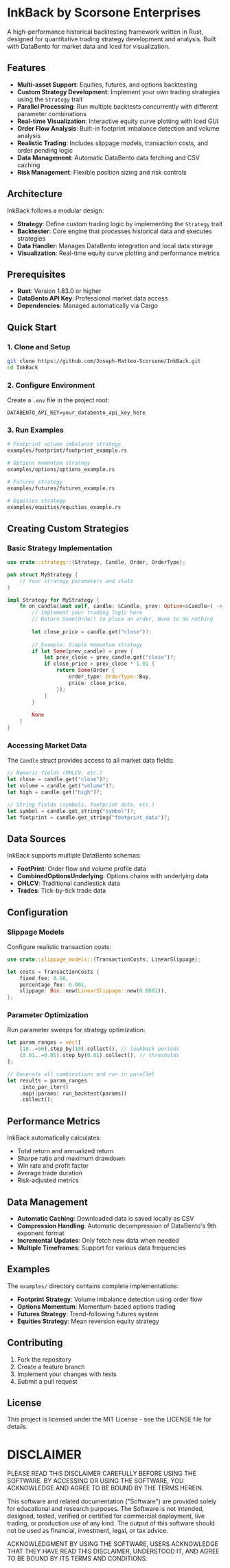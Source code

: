 # InkBack by Scorsone Enterprises

A high-performance historical backtesting framework written in Rust, designed for quantitative trading strategy development and analysis. Built with DataBento for market data and Iced for visualization.

## Features

- **Multi-asset Support**: Equities, futures, and options backtesting
- **Custom Strategy Development**: Implement your own trading strategies using the `Strategy` trait
- **Parallel Processing**: Run multiple backtests concurrently with different parameter combinations
- **Real-time Visualization**: Interactive equity curve plotting with Iced GUI
- **Order Flow Analysis**: Built-in footprint imbalance detection and volume analysis
- **Realistic Trading**: Includes slippage models, transaction costs, and order pending logic
- **Data Management**: Automatic DataBento data fetching and CSV caching
- **Risk Management**: Flexible position sizing and risk controls

## Architecture

InkBack follows a modular design:

- **Strategy**: Define custom trading logic by implementing the `Strategy` trait
- **Backtester**: Core engine that processes historical data and executes strategies
- **Data Handler**: Manages DataBento integration and local data storage
- **Visualization**: Real-time equity curve plotting and performance metrics

## Prerequisites

- **Rust**: Version 1.83.0 or higher
- **DataBento API Key**: Professional market data access
- **Dependencies**: Managed automatically via Cargo

## Quick Start

### 1. Clone and Setup

```bash
git clone https://github.com/Joseph-Matteo-Scorsone/InkBack.git
cd InkBack
```

### 2. Configure Environment

Create a `.env` file in the project root:

```env
DATABENTO_API_KEY=your_databento_api_key_here
```

### 3. Run Examples

```bash
# Footprint volume imbalance strategy
examples/footprint/footprint_example.rs

# Options momentum strategy  
examples/options/options_example.rs

# Futures strategy
examples/futures/futures_example.rs

# Equities strategy
examples/equities/equities_example.rs
```

## Creating Custom Strategies

### Basic Strategy Implementation

```rust
use crate::strategy::{Strategy, Candle, Order, OrderType};

pub struct MyStrategy {
    // Your strategy parameters and state
}

impl Strategy for MyStrategy {
    fn on_candle(&mut self, candle: &Candle, prev: Option<&Candle>) -> Option<Order> {
        // Implement your trading logic here
        // Return Some(Order) to place an order, None to do nothing
        
        let close_price = candle.get("close")?;
        
        // Example: Simple momentum strategy
        if let Some(prev_candle) = prev {
            let prev_close = prev_candle.get("close")?;
            if close_price > prev_close * 1.01 {
                return Some(Order {
                    order_type: OrderType::Buy,
                    price: close_price,
                });
            }
        }
        
        None
    }
}
```

### Accessing Market Data

The `Candle` struct provides access to all market data fields:

```rust
// Numeric fields (OHLCV, etc.)
let close = candle.get("close")?;
let volume = candle.get("volume")?;
let high = candle.get("high")?;

// String fields (symbols, footprint data, etc.)
let symbol = candle.get_string("symbol")?;
let footprint = candle.get_string("footprint_data")?;
```

## Data Sources

InkBack supports multiple DataBento schemas:

- **FootPrint**: Order flow and volume profile data
- **CombinedOptionsUnderlying**: Options chains with underlying data
- **OHLCV**: Traditional candlestick data
- **Trades**: Tick-by-tick trade data

## Configuration

### Slippage Models

Configure realistic transaction costs:

```rust
use crate::slippage_models::{TransactionCosts, LinearSlippage};

let costs = TransactionCosts {
    fixed_fee: 0.50,
    percentage_fee: 0.001,
    slippage: Box::new(LinearSlippage::new(0.0001)),
};
```

### Parameter Optimization

Run parameter sweeps for strategy optimization:

```rust
let param_ranges = vec![
    (10..=50).step_by(10).collect(), // lookback periods
    (0.01..=0.05).step_by(0.01).collect(), // thresholds
];

// Generate all combinations and run in parallel
let results = param_ranges
    .into_par_iter()
    .map(|params| run_backtest(params))
    .collect();
```

## Performance Metrics

InkBack automatically calculates:

- Total return and annualized return
- Sharpe ratio and maximum drawdown
- Win rate and profit factor
- Average trade duration
- Risk-adjusted metrics

## Data Management

- **Automatic Caching**: Downloaded data is saved locally as CSV
- **Compression Handling**: Automatic decompression of DataBento's 9th exponent format
- **Incremental Updates**: Only fetch new data when needed
- **Multiple Timeframes**: Support for various data frequencies

## Examples

The `examples/` directory contains complete implementations:

- **Footprint Strategy**: Volume imbalance detection using order flow
- **Options Momentum**: Momentum-based options trading
- **Futures Strategy**: Trend-following futures system
- **Equities Strategy**: Mean reversion equity strategy

## Contributing

1. Fork the repository
2. Create a feature branch
3. Implement your changes with tests
4. Submit a pull request

## License

This project is licensed under the MIT License - see the LICENSE file for details.

# DISCLAIMER

PLEASE READ THIS DISCLAIMER CAREFULLY BEFORE USING THE SOFTWARE. BY ACCESSING OR USING THE SOFTWARE, YOU ACKNOWLEDGE AND AGREE TO BE BOUND BY THE TERMS HEREIN.

This software and related documentation ("Software") are provided solely for educational and research purposes. The Software is not intended, designed, tested, verified or certified for commercial deployment, live trading, or production use of any kind. The output of this software should not be used as financial, investment, legal, or tax advice.

ACKNOWLEDGMENT BY USING THE SOFTWARE, USERS ACKNOWLEDGE THAT THEY HAVE READ THIS DISCLAIMER, UNDERSTOOD IT, AND AGREE TO BE BOUND BY ITS TERMS AND CONDITIONS.
